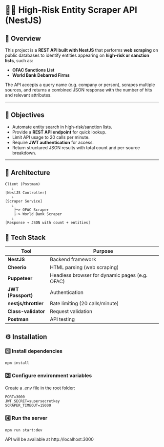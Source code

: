 # 🕵️‍♂️ High-Risk Entity Scraper API (NestJS)

## 📘 Overview

This project is a **REST API built with NestJS** that performs **web scraping** on public databases to identify entities appearing on **high-risk or sanction lists**, such as:

- **OFAC Sanctions List**
- **World Bank Debarred Firms**

The API accepts a query name (e.g. company or person), scrapes multiple sources, and returns a combined JSON response with the number of hits and relevant attributes.

---

## 🚀 Objectives

- Automate entity search in high-risk/sanction lists.
- Provide a **REST API endpoint** for quick lookup.
- Limit API usage to 20 calls per minute.
- Require **JWT authentication** for access.
- Return structured JSON results with total count and per-source breakdown.

---

## 🧩 Architecture

```text
Client (Postman)
   ↓
[NestJS Controller]
   ↓
[Scraper Service]
   ↓
    ├─> OFAC Scraper
    ├─> World Bank Scraper
   ↓
[Response → JSON with count + entities]
```

## 🧰 Tech Stack

| Tool                 | Purpose                                        |
| -------------------- | ---------------------------------------------- |
| **NestJS**           | Backend framework                              |
| **Cheerio**          | HTML parsing (web scraping)                    |
| **Puppeteer**        | Headless browser for dynamic pages (e.g. OFAC) |
| **JWT (Passport)**   | Authentication                                 |
| **nestjs/throttler** | Rate limiting (20 calls/minute)                |
| **Class-validator**  | Request validation                             |
| **Postman**          | API testing                                    |

## ⚙️ Installation 
### 1️⃣ Install dependencies
    npm install

### 2️⃣ Configure environment variables
Create a .env file in the root folder:

    PORT=3000
    JWT_SECRET=supersecretkey
    SCRAPER_TIMEOUT=15000

### 4️⃣ Run the server
    npm run start:dev
API will be available at http://localhost:3000
